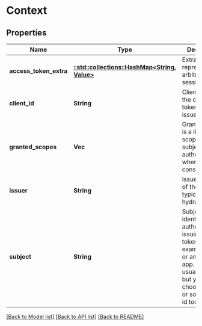 # Context

## Properties
Name | Type | Description | Notes
------------ | ------------- | ------------- | -------------
**access_token_extra** | [**::std::collections::HashMap<String, Value>**](Value.md) | Extra represents arbitrary session data. | [optional] [default to null]
**client_id** | **String** | ClientID is id of the client the token was issued for.. | [optional] [default to null]
**granted_scopes** | **Vec<String>** | GrantedScopes is a list of scopes that the subject authorized when asked for consent. | [optional] [default to null]
**issuer** | **String** | Issuer is the id of the issuer, typically an hydra instance. | [optional] [default to null]
**subject** | **String** | Subject is the identity that authorized issuing the token, for example a user or an OAuth2 app. This is usually a uuid but you can choose a urn or some other id too. | [optional] [default to null]

[[Back to Model list]](../README.md#documentation-for-models) [[Back to API list]](../README.md#documentation-for-api-endpoints) [[Back to README]](../README.md)


